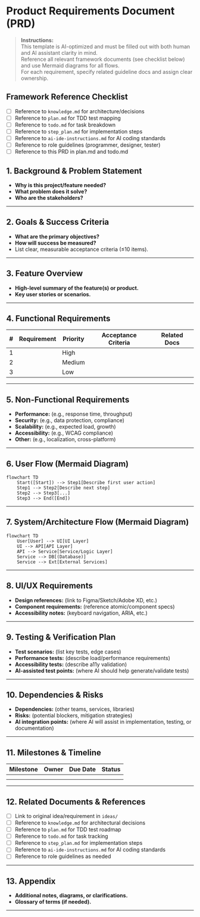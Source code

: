 # Product Requirements Document (PRD)

> **Instructions:**  
> This template is AI-optimized and must be filled out with both human and AI assistant clarity in mind.  
> Reference all relevant framework documents (see checklist below) and use Mermaid diagrams for all flows.  
> For each requirement, specify related guideline docs and assign clear ownership.

## Framework Reference Checklist
- [ ] Reference to `knowledge.md` for architecture/decisions
- [ ] Reference to `plan.md` for TDD test mapping
- [ ] Reference to `todo.md` for task breakdown
- [ ] Reference to `step_plan.md` for implementation steps
- [ ] Reference to `ai-ide-instructions.md` for AI coding standards
- [ ] Reference to role guidelines (programmer, designer, tester)
- [ ] Reference to this PRD in plan.md and todo.md

## 1. Background & Problem Statement

- **Why is this project/feature needed?**
- **What problem does it solve?**
- **Who are the stakeholders?**

---

## 2. Goals & Success Criteria

- **What are the primary objectives?**
- **How will success be measured?**
- List clear, measurable acceptance criteria (≤10 items).

---

## 3. Feature Overview

- **High-level summary of the feature(s) or product.**
- **Key user stories or scenarios.**

---

## 4. Functional Requirements

| # | Requirement | Priority | Acceptance Criteria | Related Docs |
|---|-------------|----------|--------------------|--------------|
| 1 |             | High     |                    |              |
| 2 |             | Medium   |                    |              |
| 3 |             | Low      |                    |              |

---

## 5. Non-Functional Requirements

- **Performance:** (e.g., response time, throughput)
- **Security:** (e.g., data protection, compliance)
- **Scalability:** (e.g., expected load, growth)
- **Accessibility:** (e.g., WCAG compliance)
- **Other:** (e.g., localization, cross-platform)

---

## 6. User Flow (Mermaid Diagram)

```mermaid
flowchart TD
    Start([Start]) --> Step1[Describe first user action]
    Step1 --> Step2[Describe next step]
    Step2 --> Step3[...]
    Step3 --> End([End])
```

---

## 7. System/Architecture Flow (Mermaid Diagram)

```mermaid
flowchart TD
    User[User] --> UI[UI Layer]
    UI --> API[API Layer]
    API --> Service[Service/Logic Layer]
    Service --> DB[(Database)]
    Service --> Ext[External Services]
```

---

## 8. UI/UX Requirements

- **Design references:** (link to Figma/Sketch/Adobe XD, etc.)
- **Component requirements:** (reference atomic/component specs)
- **Accessibility notes:** (keyboard navigation, ARIA, etc.)

---

## 9. Testing & Verification Plan

- **Test scenarios:** (list key tests, edge cases)
- **Performance tests:** (describe load/performance requirements)
- **Accessibility tests:** (describe a11y validation)
- **AI-assisted test points:** (where AI should help generate/validate tests)

---

## 10. Dependencies & Risks

- **Dependencies:** (other teams, services, libraries)
- **Risks:** (potential blockers, mitigation strategies)
- **AI integration points:** (where AI will assist in implementation, testing, or documentation)

---

## 11. Milestones & Timeline

| Milestone | Owner | Due Date | Status |
|-----------|-------|----------|--------|
|           |       |          |        |
|           |       |          |        |

---

## 12. Related Documents & References

- [ ] Link to original idea/requirement in `ideas/`
- [ ] Reference to `knowledge.md` for architectural decisions
- [ ] Reference to `plan.md` for TDD test roadmap
- [ ] Reference to `todo.md` for task tracking
- [ ] Reference to `step_plan.md` for implementation steps
- [ ] Reference to `ai-ide-instructions.md` for AI coding standards
- [ ] Reference to role guidelines as needed

---

## 13. Appendix

- **Additional notes, diagrams, or clarifications.**
- **Glossary of terms (if needed).**

---